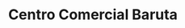 ---
title: "Centro Comercial Baruta"
url: /caracas/centro-comercial-baruta/
shop: Einkaufszentrum
---